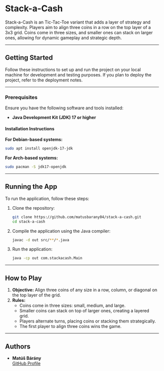 # Stack-a-Cash

Stack-a-Cash is an Tic-Tac-Toe variant that adds a layer of strategy and complexity. Players aim to align three coins in a row on the top layer of a 3x3 grid. Coins come in three sizes, and smaller ones can stack on larger ones, allowing for dynamic gameplay and strategic depth.

---

## Getting Started

Follow these instructions to set up and run the project on your local machine for development and testing purposes. If you plan to deploy the project, refer to the deployment notes.

---

### Prerequisites

Ensure you have the following software and tools installed:

- **Java Development Kit (JDK) 17 or higher**

#### Installation Instructions

**For Debian-based systems:**
```bash
sudo apt install openjdk-17-jdk
```

**For Arch-based systems:**
```bash
sudo pacman -S jdk17-openjdk
```

---

## Running the App

To run the application, follow these steps:

1. Clone the repository:
   ```bash
   git clone https://github.com/matusbarany04/stack-a-cash.git
   cd stack-a-cash
   ```

2. Compile the application using the Java compiler:
   ```bash
   javac -d out src/**/*.java
   ```

3. Run the application:
   ```bash
   java -cp out com.stackacash.Main
   ```

---

## How to Play

1. **Objective:** Align three coins of any size in a row, column, or diagonal on the top layer of the grid.
2. **Rules:**
   - Coins come in three sizes: small, medium, and large.
   - Smaller coins can stack on top of larger ones, creating a layered grid.
   - Players alternate turns, placing coins or stacking them strategically.
   - The first player to align three coins wins the game.

---

## Authors

- **Matúš Bárány**  
  [GitHub Profile](https://github.com/matusbarany04)
